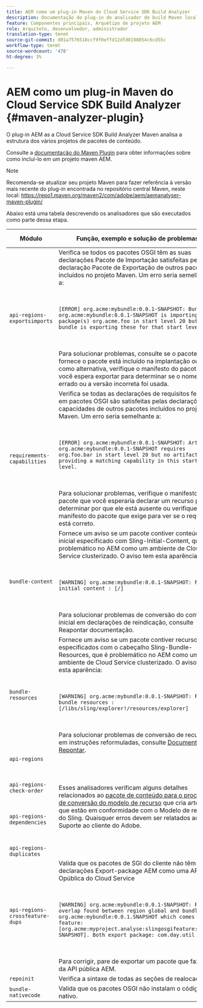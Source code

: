```yaml
---
title: AEM como um plug-in Maven do Cloud Service SDK Build Analyzer
description: Documentação do plug-in do analisador de build Maven local
feature: Componentes principais, Arquétipo de projeto AEM
role: Arquiteto, desenvolvedor, administrador
translation-type: tm+mt
source-git-commit: d01a7576518ccf9f0effd12dfd8198854c6cd55c
workflow-type: tm+mt
source-wordcount: '478'
ht-degree: 3%

---
```



# AEM como um plug-in Maven do Cloud Service SDK Build Analyzer {#maven-analyzer-plugin}

O plug-in AEM as a Cloud Service SDK Build Analyzer Maven analisa a estrutura dos vários projetos de pacotes de conteúdo.

Consulte a [documentação do Maven Plugin](https://github.com/adobe/aemanalyser-maven-plugin/blob/main/aemanalyser-maven-plugin/README.md) para obter informações sobre como incluí-lo em um projeto maven AEM.

>[!NOTE]
>
>Recomenda-se atualizar seu projeto Maven para fazer referência à versão mais recente do plug-in encontrada no repositório central Maven, neste local: https://repo1.maven.org/maven2/com/adobe/aem/aemanalyser-maven-plugin/

Abaixo está uma tabela descrevendo os analisadores que são executados como parte dessa etapa. <!-- Note that some are executed in the local SDK, while others are only executed during the Cloud Manager pipeline deployment. -->

| Módulo | Função, exemplo e solução de problemas | SDK local | Cloud Manager |
|---|---|---|---|
| `api-regions-exportsimports` | Verifica se todos os pacotes OSGI têm as suas declarações Pacote de Importação satisfeitas pela declaração Pacote de Exportação de outros pacotes incluídos no projeto Maven. Um erro seria semelhante a: <p> </p> `[ERROR] org.acme:mybundle:0.0.1-SNAPSHOT: Bundle org.acme:mybundle:0.0.1-SNAPSHOT is importing package(s) org.acme.foo in start level 20 but no bundle is exporting these for that start level.`<p> </p>Para solucionar problemas, consulte se o pacote que fornece o pacote está incluído na implantação ou, como alternativa, verifique o manifesto do pacote que você espera exportar para determinar se o nome errado ou a versão incorreta foi usada. | Sim | Sim |
| `requirements-capabilities` | Verifica se todas as declarações de requisitos feitas em pacotes OSGI são satisfeitas pelas declarações de capacidades de outros pacotes incluídos no projeto Maven. Um erro seria semelhante a: <p> </p> `[ERROR] org.acme:mybundle:0.0.1-SNAPSHOT: Artifact org.acme:mybundle:0.0.1-SNAPSHOT requires org.foo.bar in start level 20 but no artifact is providing a matching capability in this start level.`<p> </p> Para solucionar problemas, verifique o manifesto do pacote que você esperaria declarar um recurso para determinar por que ele está ausente ou verifique no manifesto do pacote que exige para ver se o requisito está correto. | Sim | Sim |
| `bundle-content` | Fornece um aviso se um pacote contiver conteúdo inicial especificado com Sling-Initial-Content, que é problemático no AEM como um ambiente de Cloud Service clusterizado. O aviso tem esta aparência: <p> </p> `[WARNING] org.acme:mybundle:0.0.1-SNAPSHOT: Found initial content : [/]` <p> </p>Para solucionar problemas de conversão do conteúdo inicial em declarações de reindicação, consulte Reapontar documentação. | Sim | Sim |
| `bundle-resources` | Fornece um aviso se um pacote contiver recursos especificados com o cabeçalho Sling-Bundle-Resources, que é problemático no AEM como um ambiente de Cloud Service clusterizado. O aviso tem esta aparência:<p> </p> `[WARNING] org.acme:mybundle:0.0.1-SNAPSHOT: Found bundle resources : [/libs/sling/explorer!/resources/explorer]`<p> </p> Para solucionar problemas de conversão de recursos em instruções reformuladas, consulte [Documentação Repontar](https://experienceleague.adobe.com/docs/experience-manager-cloud-service/implementing/developing/aem-project-content-package-structure.html?lang=en#repo-init). | Sim | Sim |
| `api-regions`<p> </p>`api-regions-check-order`<p> </p>`api-regions-dependencies`<p> </p>`api-regions-duplicates` | Esses analisadores verificam alguns detalhes relacionados ao [pacote de conteúdo para o processo de conversão do modelo de recurso](https://experienceleague.adobe.com/docs/experience-manager-cloud-service/implementing/deploying/overview.html?lang=en#deploying) que cria artefatos que estão em conformidade com o Modelo de recurso do Sling. Quaisquer erros devem ser relatados ao Suporte ao cliente do Adobe. | Sim | Sim |
| `api-regions-crossfeature-dups` | Valida que os pacotes de SGI do cliente não têm declarações Export-package AEM como uma API Opública do Cloud Service<p> </p>`[WARNING] org.acme:mybundle:0.0.1-SNAPSHOT: Package overlap found between region global and bundle org.acme:mybundle:0.0.1.SNAPSHOT which comes from feature: [org.acme:myproject.analyse:slingosgifeature:0.0.1-SNAPSHOT]. Both export package: com.day.util`<p> </p>Para corrigir, pare de exportar um pacote que faz parte da API pública AEM. | Sim | Sim |
| `repoinit` | Verifica a sintaxe de todas as seções de realocação | Sim | Sim |
| `bundle-nativecode` | Valida que os pacotes OSGI não instalam o código nativo. | Sim | Sim |